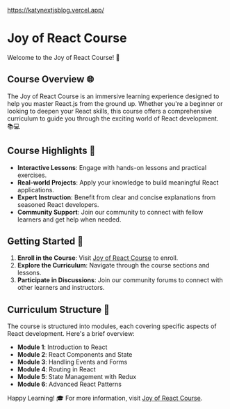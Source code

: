 

https://katynextjsblog.vercel.app/

# Joy of React Course

Welcome to the Joy of React Course! 🚀

## Course Overview 🌐

The Joy of React Course is an immersive learning experience designed to help you master React.js from the ground up. Whether you're a beginner or looking to deepen your React skills, this course offers a comprehensive curriculum to guide you through the exciting world of React development. 📚💻

## Course Highlights 🌟

- **Interactive Lessons**: Engage with hands-on lessons and practical exercises.
- **Real-world Projects**: Apply your knowledge to build meaningful React applications.
- **Expert Instruction**: Benefit from clear and concise explanations from seasoned React developers.
- **Community Support**: Join our community to connect with fellow learners and get help when needed.

## Getting Started 🏁

1. **Enroll in the Course**: Visit [Joy of React Course](https://www.joyofreact.com/course) to enroll.
2. **Explore the Curriculum**: Navigate through the course sections and lessons.
3. **Participate in Discussions**: Join our community forums to connect with other learners and instructors.

## Curriculum Structure 📔

The course is structured into modules, each covering specific aspects of React development. Here's a brief overview:

- **Module 1**: Introduction to React
- **Module 2**: React Components and State
- **Module 3**: Handling Events and Forms
- **Module 4**: Routing in React
- **Module 5**: State Management with Redux
- **Module 6**: Advanced React Patterns

Happy Learning! 🎓
For more information, visit [Joy of React Course](https://www.joyofreact.com/course).
